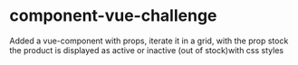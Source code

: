 # component-vue-challenge
Added a vue-component with props, iterate it in a grid, with the prop stock the product is displayed as active or inactive (out of stock)with css styles 
